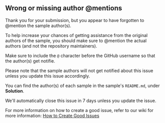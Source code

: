 ## Wrong or missing author @mentions

Thank you for your submission, but you appear to have forgotten to @mention the sample author(s).

To help increase your chances of getting assistance from the original authors of the sample, you should make sure to @mention the actual authors (and not the repository maintainers). 

Make sure to include the `@` character before the GitHub username so that the author(s) get notifie.

Please note that the sample authors will not get notified about this issue unless you update this issue accordingly.    

You can find the author(s) of each sample in the sample's `README.md`, under **Solution**.

We'll automatically close this issue in 7 days unless you update the issue.

For more information on how to create a good issue, refer to our wiki for more information: [How to Create Good Issues](https://github.com/pnp/mtg-samples/wiki/How-to-Create-Good-Issues)
